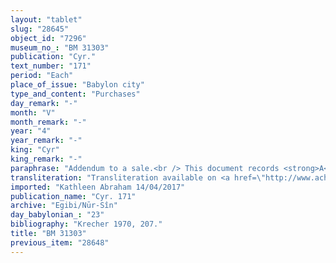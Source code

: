 ```yaml
---
layout: "tablet"
slug: "28645"
object_id: "7296"
museum_no_: "BM 31303"
publication: "Cyr."
text_number: "171"
period: "Each"
place_of_issue: "Babylon city"
type_and_content: "Purchases"
day_remark: "-"
month: "V"
month_remark: "-"
year: "4"
year_remark: "-"
king: "Cyr"
king_remark: "-"
paraphrase: "Addendum to a sale.<br /> This document records <strong>A</strong>&rsquo;s presence as witness (<em>ina mukinn&ucirc;ti a&scaron;ābu</em>) when <strong>B</strong> sold <strong>D </strong>and her son to <strong>C</strong>. <strong>A</strong>&rsquo;s name is partly broken. He is a member of the Mudammiq-Adad family and perhaps <strong>B</strong>&rsquo;s son. Names of 2 witnesses and the scribe.<br /> &nbsp;<br /> <strong>A </strong>= Nab&ucirc;-bullissu/Nergal-<em>ina-t&ecirc;&scaron;ī</em>-ēṭir//Mudammiq-Adad;<strong> B </strong>= Nergal-ina-t&ecirc;&scaron;ī-ēṭir/Nab&ucirc;-iddin//Mudammiq-Adad; <strong>C </strong>= Itti-Marduk-balāṭu/Nab&ucirc;-ahhē-iddin//Egibi; <strong>D </strong>= Mannu-kī-Bēl (without affiliation, probably a slave)"
transliteration: "Transliteration available on <a href=\"http://www.achemenet.com/fr/item/?/sources-textuelles/textes-par-langues-et-ecritures/babylonien/archives-egibi/1668996\" target=\"_blank\">Achemenet</a>"
imported: "Kathleen Abraham 14/04/2017"
publication_name: "Cyr. 171"
archive: "Egibi/Nūr-Sîn"
day_babylonian_: "23"
bibliography: "Krecher 1970, 207."
title: "BM 31303"
previous_item: "28648"
---
```

